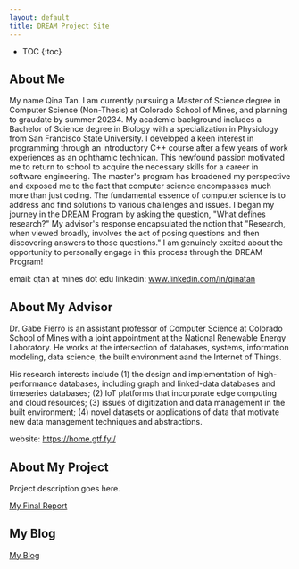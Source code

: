 ```yaml
---
layout: default
title: DREAM Project Site
---
```


* TOC
{:toc}

## About Me
My name Qina Tan. I am currently pursuing a Master of Science degree in Computer Science (Non-Thesis) at Colorado School of Mines, and planning to graudate by summer 20234. My academic background includes a Bachelor of Science degree in Biology with a specialization in Physiology from San Francisco State University. I developed a keen interest in programming through an introductory C++ course after a few years of work experiences as an ophthamic technican. This newfound passion motivated me to return to school to acquire the necessary skills for a career in software engineering. The master's program has broadened my perspective and exposed me to the fact that computer science encompasses much more than just coding. The fundamental essence of computer science is to address and find solutions to various challenges and issues. I began my journey in the DREAM Program by asking the question, "What defines research?" My advisor's response encapsulated the notion that "Research, when viewed broadly, involves the act of posing questions and then discovering answers to those questions." I am genuinely excited about the opportunity to personally engage in this process through the DREAM Program!

email: qtan at mines dot edu
linkedin: www.linkedin.com/in/qinatan

## About My Advisor

Dr. Gabe Fierro is an assistant professor of Computer Science at Colorado School of Mines with a joint appointment at the National Renewable Energy Laboratory. He works at the intersection of databases, systems, information modeling, data science, the built environment aand the Internet of Things. 

His research interests include (1) the design and implementation of high-performance databases, including graph and linked-data databases and timeseries databases; (2) IoT platforms that incorporate edge computing and cloud resources; (3) issues of digitization and data management in the built environment; (4) novel datasets or applications of data that motivate new data management techniques and abstractions.

website: https://home.gtf.fyi/

## About My Project

Project description goes here.

[My Final Report](files/finalreport.pdf)

## My Blog

[My Blog](blog.html)
